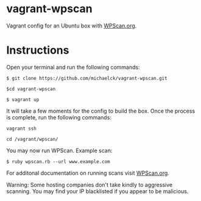 # vagrant-wpscan
Vagrant config for an Ubuntu box with [WPScan.org](http://wpscan.org/).

# Instructions
Open your terminal and run the following commands:

`$ git clone https://github.com/michaelck/vagrant-wpscan.git`

`$cd vagrant-wpscan`

`$ vagrant up`

It will take a few moments for the config to build the box. Once the process is complete, run the following commands:

`vagrant ssh`

`cd /vagrant/wpscan/`

You may now run WPScan. Example scan:

`$ ruby wpscan.rb --url www.example.com`

For additonal documentation on running scans visit [WPScan.org](http://wpscan.org/).

Warning: Some hosting companies don't take kindly to aggressive scanning. You may find your IP blacklisted if you appear to be malicious.
